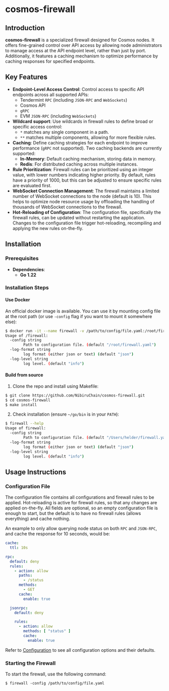 # cosmos-firewall

## Introduction
**cosmos-firewall** is a specialized firewall designed for Cosmos nodes. It offers fine-grained control over API access by allowing node administrators to manage access at the API endpoint level, rather than just by port. Additionally, it features a caching mechanism to optimize performance by caching responses for specified endpoints.

## Key Features
- **Endpoint-Level Access Control**: Control access to specific API endpoints across all supported APIs:
    - Tendermint `RPC` (including `JSON-RPC` and `WebSockets`)
    - Cosmos API
    - `gRPC`
    - EVM `JSON-RPC` (including `WebSockets`)
- **Wildcard support**: Use wildcards in firewall rules to define broad or specific access control:
    - `*` matches any single component in a path.
    - `**` matches multiple components, allowing for more flexible rules.
- **Caching**: Define caching strategies for each endpoint to improve performance (`gRPC` not supported). Two caching backends are currently supported:
    - **In-Memory**: Default caching mechanism, storing data in memory.
    - **Redis**: For distributed caching across multiple instances.
- **Rule Prioritization**: Firewall rules can be prioritized using an integer value, with lower numbers indicating higher priority. By default, rules have a priority of 1000, but this can be adjusted to ensure specific rules are evaluated first.
- **WebSocket Connection Management**: The firewall maintains a limited number of WebSocket connections to the node (default is 10). This helps to optimize node resource usage by offloading the handling of thousands of WebSocket connections to the firewall.
- **Hot-Reloading of Configuration**: The configuration file, specifically the firewall rules, can be updated without restarting the application. Changes to the configuration file trigger hot-reloading, recompiling and applying the new rules on-the-fly.


## Installation

### Prerequisites
- **Dependencies**:
    - **Go 1.22**

### Installation Steps

#### Use Docker

An official docker image is available. You can use it by mounting config file at the root path (or use `-config` flag if you want to mount it somewhere else):
```bash
$ docker run -it --name firewall -v /path/to/config/file.yaml:/root/firewall.yaml ghcr.io/nibiruchain/cosmos-firewall --help
Usage of /firewall:
  -config string
    	Path to configuration file. (default "/root/firewall.yaml")
  -log-format string
    	log format (either json or text) (default "json")
  -log-level string
    	log level. (default "info")
```

#### Build from source
1. Clone the repo and install using Makefile:
```bash
$ git clone https://github.com/NibiruChain/cosmos-firewall.git
$ cd cosmos-firewall
$ make install
```

2. Check installation (ensure `~/go/bin` is in your `PATH`):
```bash
$ firewall --help
Usage of firewall:
  -config string
    	Path to configuration file. (default "/Users/helder/firewall.yaml")
  -log-format string
    	log format (either json or text) (default "json")
  -log-level string
    	log level. (default "info") 
```

## Usage Instructions

### Configuration File

The configuration file contains all configurations and firewall rules to be applied. Hot-reloading is active for firewall rules, so that any changes are applied on-the-fly.
All fields are optional, so an empty configuration file is enough to start, but the default is to have no firewall rules (allows everything) and cache nothing.

An example to only allow querying node status on both `RPC` and `JSON-RPC`, and cache the response for 10 seconds, would be:

```yaml
cache:
  ttl: 10s

rpc:
  default: deny
  rules:
    - action: allow
      paths:
        - /status
      methods:
        - GET
      cache:
        enable: true

  jsonrpc:
    default: deny

    rules:
      - action: allow
        methods: [ "status" ]
        cache:
          enable: true
```

Refer to [Configuration](./CONFIG.md) to see all configuration options and their defaults.

### Starting the Firewall
To start the firewall, use the following command:
```
$ firewall -config /path/to/config/file.yaml
```